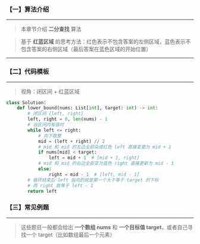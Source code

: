 ### 【一】算法介绍

***

> 本章节介绍 **二分查找** 算法

> 基于 **红蓝区域** 的思考方法：红色表示不包含答案的左侧区域，蓝色表示不包含答案的右侧区域（最后答案在蓝色区域的开始位置）

***



### 【二】代码模板

***

> 视角：闭区间 + 红蓝区域

```python
class Solution:
    def lower_bound(nums: List[int], target: int) -> int:
        # 闭区间 [left, right]
        left, right = 0, len(nums) - 1
        # 当区间内有值时
        while left <= right:
            # 向下取整
            mid = (left + right) // 2
            # mid 和 mid 的左边全部染成红色 left 直接变更为 mid + 1
            if nums[mid] < target:
                left = mid + 1  # [mid + 1, right]
            # mid 和 mid 的右边全部变为蓝色 right 直接更新为 mid - 1
            else:
                right = mid - 1  # [left, mid - 1]
        # 循环结束后 left 指向的就是第一个大于等于 target 的下标
        # 而 right 就等于 left - 1
        return left
```



### 【三】常见例题

***

> 这些题目一般都会给出 **一个数组 nums** 和 **一个目标值 target**，或者自己寻找一个 target（比如数组最后一个元素）


